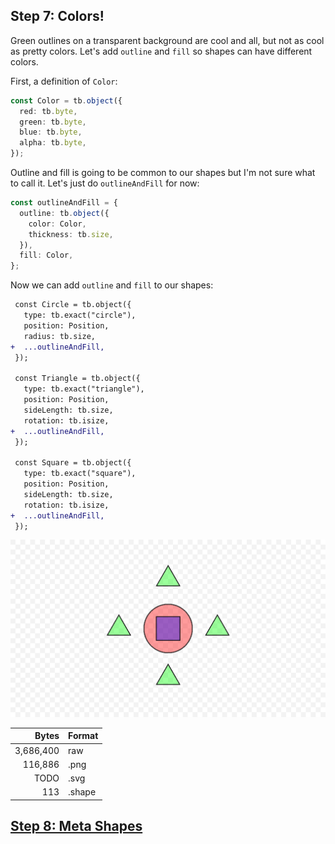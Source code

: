 ## Step 7: Colors!

Green outlines on a transparent background are cool and all, but not as cool as
pretty colors. Let's add `outline` and `fill` so shapes can have different
colors.

First, a definition of `Color`:

```ts
const Color = tb.object({
  red: tb.byte,
  green: tb.byte,
  blue: tb.byte,
  alpha: tb.byte,
});
```

Outline and fill is going to be common to our shapes but I'm not sure what to
call it. Let's just do `outlineAndFill` for now:

```ts
const outlineAndFill = {
  outline: tb.object({
    color: Color,
    thickness: tb.size,
  }),
  fill: Color,
};
```

Now we can add `outline` and `fill` to our shapes:

```diff
 const Circle = tb.object({
   type: tb.exact("circle"),
   position: Position,
   radius: tb.size,
+  ...outlineAndFill,
 });

 const Triangle = tb.object({
   type: tb.exact("triangle"),
   position: Position,
   sideLength: tb.size,
   rotation: tb.isize,
+  ...outlineAndFill,
 });

 const Square = tb.object({
   type: tb.exact("square"),
   position: Position,
   sideLength: tb.size,
   rotation: tb.isize,
+  ...outlineAndFill,
 });
```

![Drawing](./drawing.png)

| Bytes         | Format |
|--------------:|:-------|
|     3,686,400 | raw    |
|       116,886 | .png   |
|          TODO | .svg   |
|           113 | .shape |

## [Step 8: Meta Shapes](../step08)
